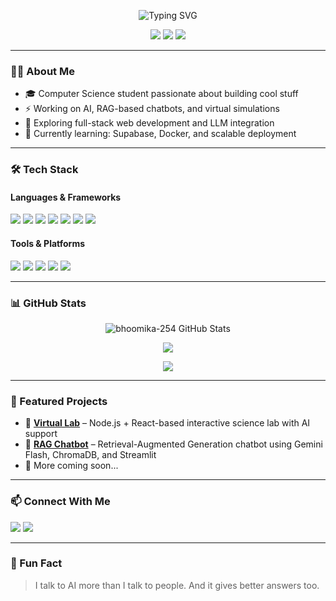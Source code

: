 <!-- Banner or profile avatar -->
<p align="center">
  <img src="https://readme-typing-svg.demolab.com/?lines=Hey,+I'm+Bhoomika!;Full-stack+Dev+%7C+AI+Enthusiast+%7C+Builder" alt="Typing SVG" />
</p>

<p align="center">
  <img src="https://img.shields.io/badge/AI-Enthusiast-blue?style=flat-square&logo=openai" />
  <img src="https://visitor-badge.laobi.icu/badge?page_id=bhoomika-254" />
  <img src="https://img.shields.io/github/followers/bhoomika-254?label=Followers&style=social" />
</p>

---

### 👩‍💻 About Me

- 🎓 Computer Science student passionate about building cool stuff
- ⚡ Working on AI, RAG-based chatbots, and virtual simulations
- 🚀 Exploring full-stack web development and LLM integration
- 🌱 Currently learning: Supabase, Docker, and scalable deployment

---

### 🛠️ Tech Stack

#### Languages & Frameworks
<p>
  <img src="https://img.shields.io/badge/Python-3776AB?logo=python&logoColor=white" />
  <img src="https://img.shields.io/badge/JavaScript-F7DF1E?logo=javascript&logoColor=black" />
  <img src="https://img.shields.io/badge/Node.js-339933?logo=node.js&logoColor=white" />
  <img src="https://img.shields.io/badge/React-61DAFB?logo=react&logoColor=black" />
  <img src="https://img.shields.io/badge/Streamlit-FF4B4B?logo=streamlit&logoColor=white" />
  <img src="https://img.shields.io/badge/HTML5-E34F26?logo=html5&logoColor=white" />
  <img src="https://img.shields.io/badge/CSS3-1572B6?logo=css3&logoColor=white" />
</p>

#### Tools & Platforms
<p>
  <img src="https://img.shields.io/badge/Git-F05032?logo=git&logoColor=white" />
  <img src="https://img.shields.io/badge/GitHub-181717?logo=github&logoColor=white" />
  <img src="https://img.shields.io/badge/Docker-2496ED?logo=docker&logoColor=white" />
  <img src="https://img.shields.io/badge/Supabase-3ECF8E?logo=supabase&logoColor=white" />
  <img src="https://img.shields.io/badge/Tesseract-3a9bdc?logo=tesseract&logoColor=white" />
</p>

---

### 📊 GitHub Stats

<p align="center">
  <img src="https://github-readme-stats.vercel.app/api?username=bhoomika-254&show_icons=true&theme=radical" alt="bhoomika-254 GitHub Stats" />
</p>

<p align="center">
  <img src="https://github-readme-streak-stats.herokuapp.com?user=bhoomika-254&theme=tokyonight&hide_border=false" />
</p>

<p align="center">
  <img src="https://github-readme-stats.vercel.app/api/top-langs/?username=bhoomika-254&layout=compact&theme=dracula" />
</p>

---

### 🚀 Featured Projects

- 🧪 [**Virtual Lab**](https://github.com/bhoomika-254/virtual-lab) – Node.js + React-based interactive science lab with AI support  
- 🤖 [**RAG Chatbot**](https://github.com/bhoomika-254/RAG-Chatbot) – Retrieval-Augmented Generation chatbot using Gemini Flash, ChromaDB, and Streamlit  
- 🧠 More coming soon...

---

### 📫 Connect With Me

<p>
  <a href="https://www.linkedin.com/in/your-linkedin/"><img src="https://img.shields.io/badge/LinkedIn-0A66C2?style=for-the-badge&logo=linkedin&logoColor=white"/></a>
  <a href="mailto:your.email@example.com"><img src="https://img.shields.io/badge/Gmail-D14836?style=for-the-badge&logo=gmail&logoColor=white"/></a>
</p>

---

<!-- Optional fun -->
### 🧠 Fun Fact
> I talk to AI more than I talk to people. And it gives better answers too.



<!--
**bhoomika-254/bhoomika-254** is a ✨ _special_ ✨ repository because its `README.md` (this file) appears on your GitHub profile.

Here are some ideas to get you started:

- 🔭 I’m currently working on ...
- 🌱 I’m currently learning ...
- 👯 I’m looking to collaborate on ...
- 🤔 I’m looking for help with ...
- 💬 Ask me about ...
- 📫 How to reach me: ...
- 😄 Pronouns: ...
- ⚡ Fun fact: ...
-->
